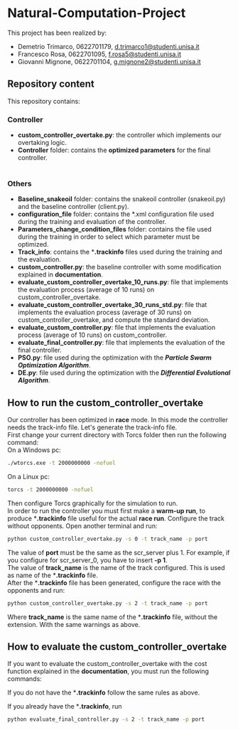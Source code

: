 # Natural-Computation-Project

This project has been realized by:
- Demetrio Trimarco, 0622701179, d.trimarco1@studenti.unisa.it
- Francesco Rosa, 0622701095, f.rosa5@studenti.unisa.it
- Giovanni Mignone, 0622701104, g.mignone2@studenti.unisa.it

## Repository content
This repository contains:
### Controller
- **custom_controller_overtake.py**: the controller which implements our overtaking logic.
- **Controller** folder: contains the **optimized parameters** for the final controller.<br><br>
### Others
- **Baseline_snakeoil** folder: contains the snakeoil controller (snakeoil.py) and the baseline controller (client.py).
- **configuration_file** folder: contains the *.xml configuration file used during the training and evaluation of the controller.
- **Parameters_change_condition_files** folder: contains the file used during the training in order to select which parameter must be optimized.
- **Track_info**: contains the ***.trackinfo** files used during the training and the evaluation.
- **custom_controller.py**: the baseline controller with some modification explained in **documentation**.
- **evaluate_custom_controller_overtake_10_runs.py**: file that implements the evaluation process (average of 10 runs) on custom_controller_overtake. 
- **evaluate_custom_controller_overtake_30_runs_std.py**: file that implements the evaluation process (average of 30 runs) on custom_controller_overtake, and compute the standard deviation. 
- **evaluate_custom_controller.py**: file that implements the evaluation process (average of 10 runs) on custom_controller.
- **evaluate_final_controller.py**: file that implements the evaluation of the final controller.
- **PSO&#46;py**: file used during the optimization with the ***Particle Swarm Optimization Algorithm***.
- **DE&#46;py**: file used during the optimization with the ***Differential Evolutional Algorithm***.

## How to run the custom_controller_overtake

Our controller has been optimized in **race** mode.
In this mode the controller needs the track-info file.
Let's generate the track-info file.<br>
First change your current directory with Torcs folder then run the following command:<br>
On a Windows pc:
```bash
./wtorcs.exe -t 2000000000 -nofuel
```
On a Linux pc:
```bash
torcs -t 2000000000 -nofuel
```
Then configure Torcs graphically for the simulation to run.<br>
In order to run the controller you must first make a **warm-up run**, to produce ***.trackinfo** file useful for the actual **race run**.
Configure the track without opponents.
Open another terminal and run:
```bash
python custom_controller_overtake.py -s 0 -t track_name -p port
```
The value of **port** must be the same as the scr_server plus 1.
For example, if you configure for scr_server_0, you have to insert **-p 1**.<br>
The value of **track_name** is the name of the track configured. This is used as name of the ***.trackinfo** file.<br>
After the ***.trackinfo** file has been generated, configure the race with the opponents and run:
```bash
python custom_controller_overtake.py -s 2 -t track_name -p port
```
Where **track_name** is the same name of the ***.trackinfo** file, without the extension.
With the same warnings as above.

## How to evaluate the custom_controller_overtake
If you want to evaluate the custom_controller_overtake with the cost function explained in the **documentation**, you must run the following commands:

If you do not have the ***.trackinfo** follow the same rules as above.

If you already have the ***.trackinfo**, run
```bash
python evaluate_final_controller.py -s 2 -t track_name -p port
```